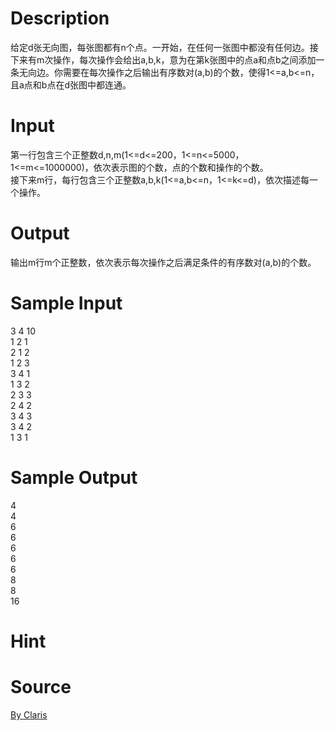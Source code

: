 
# Description

<div class="content"><div>给定d张无向图，每张图都有n个点。一开始，在任何一张图中都没有任何边。接下来有m次操作，每次操作会给出a,b,k，意为在第k张图中的点a和点b之间添加一条无向边。你需要在每次操作之后输出有序数对(a,b)的个数，使得1&lt;=a,b&lt;=n，且a点和b点在d张图中都连通。</div>
<div></div>
<p></p></div>

# Input

<div class="content"><div>第一行包含三个正整数d,n,m(1&lt;=d&lt;=200，1&lt;=n&lt;=5000，1&lt;=m&lt;=1000000)，依次表示图的个数，点的个数和操作的个数。</div>
<div>接下来m行，每行包含三个正整数a,b,k(1&lt;=a,b&lt;=n，1&lt;=k&lt;=d)，依次描述每一个操作。</div>
<div></div>
<p></p></div>

# Output

<div class="content"><div>输出m行m个正整数，依次表示每次操作之后满足条件的有序数对(a,b)的个数。</div>
<div></div>
<p></p></div>

# Sample Input

<div class="content"><span class="sampledata">3 4 10<br/>
1 2 1<br/>
2 1 2<br/>
1 2 3<br/>
3 4 1<br/>
1 3 2<br/>
2 3 3<br/>
2 4 2<br/>
3 4 3<br/>
3 4 2<br/>
1 3 1</span></div>

# Sample Output

<div class="content"><span class="sampledata">4<br/>
4<br/>
6<br/>
6<br/>
6<br/>
6<br/>
6<br/>
8<br/>
8<br/>
16<br/>
</span></div>

# Hint

<div class="content"><p></p></div>

# Source

<div class="content"><p><a href="problemset.php?search=By Claris">By Claris</a></p></div>

